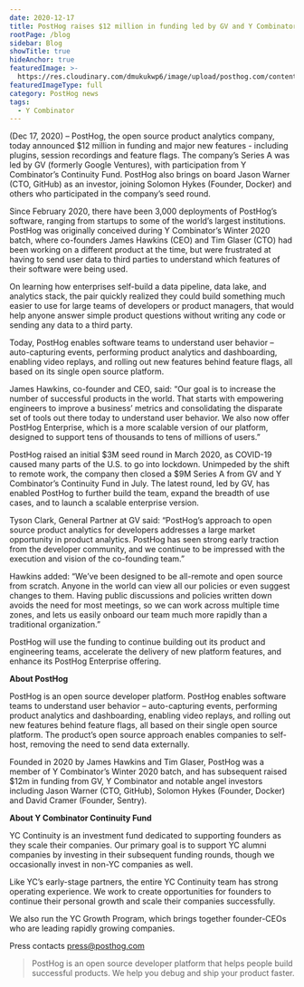 ```yaml
---
date: 2020-12-17
title: PostHog raises $12 million in funding led by GV and Y Combinator
rootPage: /blog
sidebar: Blog
showTitle: true
hideAnchor: true
featuredImage: >-
  https://res.cloudinary.com/dmukukwp6/image/upload/posthog.com/contents/images/blog/12-million-series-a.png
featuredImageType: full
category: PostHog news
tags:
  - Y Combinator
---
```


(Dec 17, 2020) – PostHog, the open source product analytics company, today announced $12 million in funding and major new features - including plugins, session recordings and  feature flags. The company’s Series A was led by GV (formerly Google Ventures), with participation from Y Combinator’s Continuity Fund. PostHog also brings on board Jason Warner (CTO, GitHub) as an investor, joining Solomon Hykes (Founder, Docker) and others who participated in the company’s seed round. 

Since February 2020, there have been 3,000 deployments of PostHog’s software, ranging from startups to some of the world’s largest institutions. PostHog was originally conceived during Y Combinator’s Winter 2020 batch, where co-founders James Hawkins (CEO) and Tim Glaser (CTO) had been working on a different product at the time, but were frustrated at having to send user data to third parties to understand which features of their software were being used. 

On learning how enterprises self-build a data pipeline, data lake, and analytics stack, the pair quickly realized they could build something much easier to use for large teams of developers or product managers, that would help anyone answer simple product questions without writing any code or sending any data to a third party.

Today, PostHog enables software teams to understand user behavior – auto-capturing events, performing product analytics and dashboarding, enabling video replays, and rolling out new features behind feature flags, all based on its single open source platform. 

James Hawkins, co-founder and CEO, said: “Our goal is to increase the number of successful products in the world. That starts with empowering engineers to improve a business’ metrics and consolidating the disparate set of tools out there today to understand user behavior. We also now offer PostHog Enterprise, which is a more scalable version of our platform, designed to support tens of thousands to tens of millions of users.”

PostHog raised an initial $3M seed round in March 2020, as COVID-19 caused many parts of the U.S. to go into lockdown. Unimpeded by the shift to remote work, the company then closed a $9M Series A from GV and Y Combinator’s Continuity Fund in July. The latest round, led by GV, has enabled PostHog to further build the team, expand the breadth of use cases, and to launch a scalable enterprise version.

Tyson Clark, General Partner at GV said: “PostHog’s approach to open source product analytics for developers addresses a large market opportunity in product analytics. PostHog has seen strong early traction from the developer community, and we continue to be impressed with the execution and vision of the co-founding team.” 

Hawkins added: “We’ve been designed to be all-remote and open source from scratch. Anyone in the world can view all our policies or even suggest changes to them. Having public discussions and policies written down avoids the need for most meetings, so we can work across multiple time zones, and lets us easily onboard our team much more rapidly than a traditional organization.”

PostHog will use the funding to continue building out its product and engineering teams, accelerate the delivery of new platform features, and enhance its PostHog Enterprise offering.


**About PostHog**

PostHog is an open source developer platform. PostHog enables software teams to understand user behavior – auto-capturing events, performing product analytics and dashboarding, enabling video replays, and rolling out new features behind feature flags, all based on their single open source platform. The product’s open source approach enables companies to self-host, removing the need to send data externally. 

Founded in 2020 by James Hawkins and Tim Glaser, PostHog was a member of Y Combinator’s Winter 2020 batch, and has subsequent raised $12m in funding from GV, Y Combinator and notable angel investors including Jason Warner (CTO, GitHub), Solomon Hykes (Founder, Docker) and David Cramer (Founder, Sentry).

**About Y Combinator Continuity Fund**

YC Continuity is an investment fund dedicated to supporting founders as they scale their companies. Our primary goal is to support YC alumni companies by investing in their subsequent funding rounds, though we occasionally invest in non-YC companies as well.

Like YC’s early-stage partners, the entire YC Continuity team has strong operating experience. We work to create opportunities for founders to continue their personal growth and scale their companies successfully.

We also run the YC Growth Program, which brings together founder-CEOs who are leading rapidly growing companies.

Press contacts
[press@posthog.com](mailto:press@posthog.com)

> PostHog is an open source developer platform that helps people build successful products. We help you debug and ship your product faster.

<ArrayCTA />

